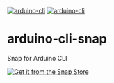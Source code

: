 [![arduino-cli](https://snapcraft.io/arduino-cli/badge.svg)](https://snapcraft.io/arduino-cli)
[![arduino-cli](https://snapcraft.io/arduino-cli/trending.svg?name=0)](https://snapcraft.io/arduino-cli)

# arduino-cli-snap
Snap for Arduino CLI

[![Get it from the Snap Store](https://snapcraft.io/static/images/badges/en/snap-store-black.svg)](https://snapcraft.io/arduino-cli)
